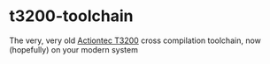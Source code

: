 # t3200-toolchain

The very, very old [Actiontec T3200](https://opensource.actiontec.com/t3200.html)
cross compilation toolchain, now (hopefully) on your modern system
